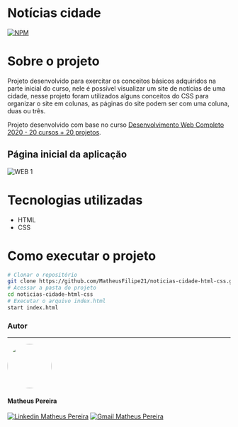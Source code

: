 # Notícias cidade
[![NPM](https://img.shields.io/npm/l/react)](https://github.com/MatheusFilipe21/noticias-cidade-html-css/blob/master/LICENSE)

# Sobre o projeto
Projeto desenvolvido para exercitar os conceitos básicos adquiridos na parte inicial do curso, nele é possível visualizar um site de notícias de uma cidade, nesse projeto foram utilizados alguns conceitos do CSS para organizar o site em colunas, as páginas do site podem ser com uma coluna, duas ou três.

Projeto desenvolvido com base no curso [Desenvolvimento Web Completo 2020 - 20 cursos + 20 projetos](https://www.udemy.com/course/web-completo/ "Udemy").

## Página inicial da aplicação
![WEB 1](https://user-images.githubusercontent.com/57512945/107036202-ff8bb280-6797-11eb-80a7-1c64a91880ed.png)

# Tecnologias utilizadas

- HTML
- CSS

# Como executar o projeto

```bash
# Clonar o repositório
git clone https://github.com/MatheusFilipe21/noticias-cidade-html-css.git
# Acessar a pasta do projeto
cd noticias-cidade-html-css
# Executar o arquivo index.html
start index.html
```

### Autor
---

 <img style="border-radius: 50%;" src="https://avatars3.githubusercontent.com/u/57512945?s=400&u=59280288c5d415b3aedca01cbb06db3c600740a8&v=4" width="100px;" alt=""/>

#### Matheus Pereira

<a href="https://www.linkedin.com/in/matheusfilipe21" target="_blank" title="Linkedin Matheus Pereira"><img src="https://img.shields.io/badge/-Matheus Pereira-blue?style=flat-square&logo=Linkedin&logoColor=white&link=https://www.linkedin.com/in/matheusfilipe21" alt="Linkedin Matheus Pereira"/></a> [![Gmail Matheus Pereira](https://img.shields.io/badge/-matheusfilipe1999@gmail.com-c14438?style=flat-square&logo=Gmail&logoColor=white&link=mailto:matheusfilipe1999@gmail.com)](mailto:matheusfilipe1999@gmail.com "Gmail Matheus Pereira")

